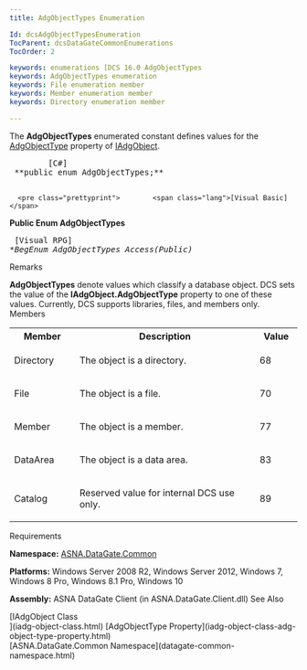 ```yaml
---
title: AdgObjectTypes Enumeration

Id: dcsAdgObjectTypesEnumeration
TocParent: dcsDataGateCommonEnumerations
TocOrder: 2

keywords: enumerations [DCS 16.0 AdgObjectTypes
keywords: AdgObjectTypes enumeration
keywords: File enumeration member
keywords: Member enumeration member
keywords: Directory enumeration member

---
```


The <span> **AdgObjectTypes** </span> enumerated constant defines values for the [ AdgObjectType](iadg-object-class-adg-object-type-property.html) property of [IAdgObject](iadg-object-class.html). 
<pre class="prettyprint">        <span class="lang">[C#]</span>
 **public enum AdgObjectTypes;** 
      </pre>
      <pre class="prettyprint">        <span class="lang">[Visual Basic] </span>
 **Public Enum AdgObjectTypes** 
      </pre>
      <pre class="prettyprint">
        <span class="lang">[Visual RPG]</span>
 **BegEnum AdgObjectTypes Access(*Public)** 
      </pre>

Remarks

**AdgObjectTypes** denote values which classify a database object. DCS sets the value of the **IAdgObject.AdgObjectType** property to one of these values. Currently, DCS supports libraries, files, and members only. 
Members

<table class="dtTABLE" id="Table3" cellspacing="0">
          <colgroup span="1">
            <col span="1" width="10%" style="FONT-WEIGHT: bold" />
            <col span="1" width="39.99%" />
            <col span="1" width="5%" />
          </colgroup>
          <tr>
            <th colspan="1" rowspan="1">
							Member</th>
            <th colspan="1" rowspan="1">
							Description</th>
            <th colspan="1" rowspan="1">
							Value</th>
          </tr>
          <tr>
            <td colspan="1" rowspan="1">

Directory
</td>
            <td colspan="1" rowspan="1">

The object is a directory.
</td>
            <td colspan="1" rowspan="1">

68
</td>
          </tr>
          <tr>
            <td colspan="1" rowspan="1">

File
</td>
            <td colspan="1" rowspan="1">

The object is a file.
</td>
            <td colspan="1" rowspan="1">

70
</td>
          </tr>
          <tr>
            <td colspan="1" rowspan="1">

Member
</td>
            <td colspan="1" rowspan="1">

The object is a member.
</td>
            <td colspan="1" rowspan="1">

77
</td>
          </tr>
          <tr>
            <td colspan="1" rowspan="1">

DataArea
</td>
            <td colspan="1" rowspan="1">

The object is a data area.
</td>
            <td colspan="1" rowspan="1">

83
</td>
          </tr>
          <tr>
            <td colspan="1" rowspan="1">

Catalog
</td>
            <td colspan="1" rowspan="1">

Reserved value for internal DCS use only. 
</td>
            <td colspan="1" rowspan="1">

89
</td>
          </tr>
</table>

Requirements

**Namespace:** [ASNA.DataGate.Common](datagate-common-namespace.html) 

**Platforms:** Windows Server 2008 R2, Windows Server 2012, Windows 7, Windows 8 Pro, Windows 8.1 Pro, Windows 10

**Assembly:** ASNA DataGate Client (in ASNA.DataGate.Client.dll)
See Also

<dl />
      [IAdgObject Class<br />](iadg-object-class.html)
      [AdgObjectType Property](iadg-object-class-adg-object-type-property.html)
      <br />
      [ASNA.DataGate.Common Namespace](datagate-common-namespace.html)


